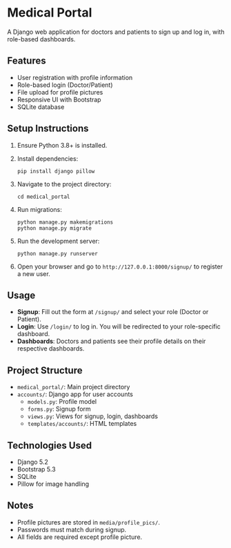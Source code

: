 # Medical Portal

A Django web application for doctors and patients to sign up and log in, with role-based dashboards.

## Features

- User registration with profile information
- Role-based login (Doctor/Patient)
- File upload for profile pictures
- Responsive UI with Bootstrap
- SQLite database

## Setup Instructions

1. Ensure Python 3.8+ is installed.

2. Install dependencies:
   ```
   pip install django pillow
   ```

3. Navigate to the project directory:
   ```
   cd medical_portal
   ```

4. Run migrations:
   ```
   python manage.py makemigrations
   python manage.py migrate
   ```

5. Run the development server:
   ```
   python manage.py runserver
   ```

6. Open your browser and go to `http://127.0.0.1:8000/signup/` to register a new user.

## Usage

- **Signup**: Fill out the form at `/signup/` and select your role (Doctor or Patient).
- **Login**: Use `/login/` to log in. You will be redirected to your role-specific dashboard.
- **Dashboards**: Doctors and patients see their profile details on their respective dashboards.

## Project Structure

- `medical_portal/`: Main project directory
- `accounts/`: Django app for user accounts
  - `models.py`: Profile model
  - `forms.py`: Signup form
  - `views.py`: Views for signup, login, dashboards
  - `templates/accounts/`: HTML templates

## Technologies Used

- Django 5.2
- Bootstrap 5.3
- SQLite
- Pillow for image handling

## Notes

- Profile pictures are stored in `media/profile_pics/`.
- Passwords must match during signup.
- All fields are required except profile picture.